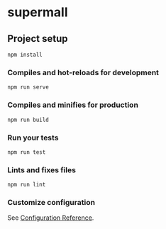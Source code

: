 # supermall

## Project setup
```
npm install
```

### Compiles and hot-reloads for development
```
npm run serve
```

### Compiles and minifies for production
```
npm run build
```

### Run your tests
```
npm run test
```

### Lints and fixes files
```
npm run lint
```

### Customize configuration
See [Configuration Reference](https://cli.vuejs.org/config/).


<!-- 划分目录结构

应用两个CSS文件
 
vue.config.js  editorconfig

项目的模块划分 tabbar: -> 路由映射关系 -->